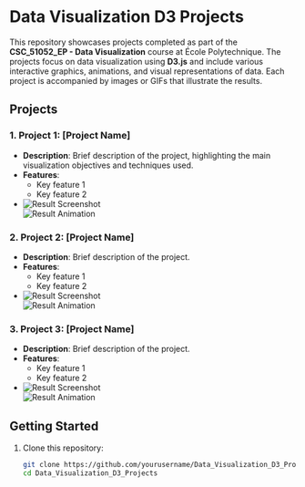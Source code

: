 # Data Visualization D3 Projects

This repository showcases projects completed as part of the **CSC_51052_EP - Data Visualization** course at École Polytechnique. The projects focus on data visualization using **D3.js** and include various interactive graphics, animations, and visual representations of data. Each project is accompanied by images or GIFs that illustrate the results.

## Projects

### 1. Project 1: [Project Name]
   - **Description**: Brief description of the project, highlighting the main visualization objectives and techniques used.
   - **Features**:
     - Key feature 1
     - Key feature 2
   - ![Result Screenshot](path/to/image1.png)  
     ![Result Animation](path/to/animation1.gif)

### 2. Project 2: [Project Name]
   - **Description**: Brief description of the project.
   - **Features**:
     - Key feature 1
     - Key feature 2
   - ![Result Screenshot](path/to/image2.png)  
     ![Result Animation](path/to/animation2.gif)

### 3. Project 3: [Project Name]
   - **Description**: Brief description of the project.
   - **Features**:
     - Key feature 1
     - Key feature 2
   - ![Result Screenshot](path/to/image3.png)  
     ![Result Animation](path/to/animation3.gif)

## Getting Started

1. Clone this repository:
   ```bash
   git clone https://github.com/yourusername/Data_Visualization_D3_Projects.git
   cd Data_Visualization_D3_Projects
